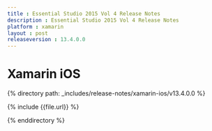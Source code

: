 ```yaml
---
title : Essential Studio 2015 Vol 4 Release Notes
description : Essential Studio 2015 Vol 4 Release Notes
platform : xamarin
layout : post
releaseversion : 13.4.0.0
---
```


# Xamarin iOS

{% directory path: _includes/release-notes/xamarin-ios/v13.4.0.0 %}


{% include {{file.url}} %}

{% enddirectory %}